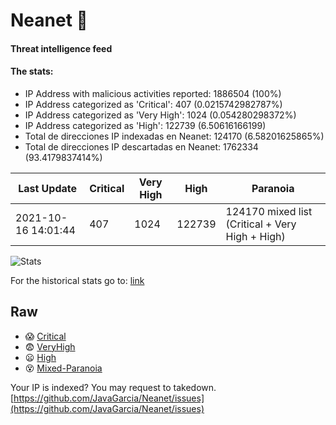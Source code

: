 # Neanet :hocho:
#### Threat intelligence feed
#### The stats:

- IP Address with malicious activities reported: 1886504 (100%)
- IP Address categorized as 'Critical':  407 (0.0215742982787%)
- IP Address categorized as 'Very High':  1024 (0.054280298372%)
- IP Address categorized as 'High':  122739 (6.50616166199)
- Total de direcciones IP indexadas en Neanet:  124170 (6.58201625865%)
- Total de direcciones IP descartadas en Neanet:  1762334 (93.4179837414%)

| Last Update | Critical | Very High | High | Paranoia |
| --- | --- | --- | --- | --- |
| 2021-10-16 14:01:44 | 407 | 1024 | 122739 | 124170 mixed list (Critical + Very High + High)|

![Stats](https://docs.google.com/spreadsheets/d/e/2PACX-1vSnaNMIXVabIpDJjufMlzH7poXnshF3mgd8Is1g9ytUEzVsP5my4Trn8f-xkoLLQ38xpL3HtmUexLo6/pubchart?oid=501124687&format=image)

For the historical stats go to: [link](/stats.csv)
## Raw
- :scream: [Critical](https://raw.githubusercontent.com/JavaGarcia/Neanet/master/blacklists/neanet_critical.txt)
- :fearful: [VeryHigh](https://raw.githubusercontent.com/JavaGarcia/Neanet/master/blacklists/neanet_veryHigh.txtt)
- :frowning: [High](https://raw.githubusercontent.com/JavaGarcia/Neanet/master/blacklists/neanet_high.txt)
- :dizzy_face: [Mixed-Paranoia](https://raw.githubusercontent.com/JavaGarcia/Neanet/master/blacklists/neanet_all.txt)


Your IP is indexed? You may request to takedown. [https://github.com/JavaGarcia/Neanet/issues](https://github.com/JavaGarcia/Neanet/issues)



























































































































































































































































































































































































































































































































































































































































































































































































































































































































































































































































































































































































































































































































































































































































































































































































































































































































































































































































































































































































































































































































































































































































































































































































































































































































































































































































































































































































































































































































































































































































































































































































































































































































































































































































































































































































































































































































































































































































































































































































































































































































































































































































































































































































































































































































































































































































































































































































































































































































































































































































































































































































































































































































































































































































































































































































































































































































































































































































































































































































































































































































































































































































































































































































































































































































































































































































































































































































































































































































































































































































































































































































































































































































































































































































































































































































































































































































































































































































































































































































































































































































































































































































































































































































































































































































































































































































































































































































































































































































































































































































































































































































































































































































































































































































































































































































































































































































